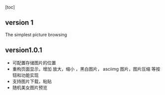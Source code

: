[toc]

## version 1
The simplest picture browsing
## version1.0.1 
* 可配置存储图片的位置
* 重构页面显示，增加 放大，缩小 ，黑白图片， asciimg 图片，图片压缩 等按钮和功能实现
* 支持图片下载，粘贴
* 随机美女图片预览







